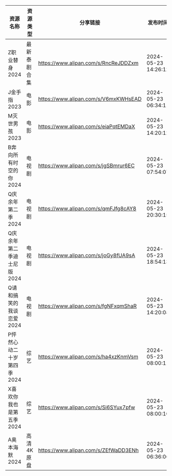 | 资源名称            | 资源类型   | 分享链接                                 | 发布时间                |
| --------------- | ------ | ------------------------------------ | ------------------- |
| Z职业替身2024       | 最新泰剧合集 | https://www.alipan.com/s/RncReJDDZxm | 2024-05-23 14:26:12 |
| J金手指2023        | 电影     | https://www.alipan.com/s/V6mxKWHsEAD | 2024-05-23 06:34:11 |
| M灭世男孩2023       | 电影     | https://www.alipan.com/s/eiaPqtEMDaX | 2024-05-23 14:20:12 |
| B奔向所有时空的你2024   | 电视剧    | https://www.alipan.com/s/jgSBmrur6EC | 2024-05-23 07:54:07 |
| Q庆余年第二季2024     | 电视剧    | https://www.alipan.com/s/qmFJfg8cAY8 | 2024-05-23 20:30:15 |
| Q庆余年第二季迪士尼版2024 | 电视剧    | https://www.alipan.com/s/joGy8fUA9sA | 2024-05-23 18:54:13 |
| Q请和搞笑的我谈恋爱2024  | 电视剧    | https://www.alipan.com/s/fgNFxqmShaR | 2024-05-23 14:20:08 |
| P怦然心动二十岁第四季2024 | 综艺     | https://www.alipan.com/s/ha4xzKnmVsm | 2024-05-23 08:00:11 |
| X喜欢你我也是第五季2024  | 综艺     | https://www.alipan.com/s/Si6SYux7pfw | 2024-05-23 08:00:10 |
| A奥本海默2024       | 高清4K原盘 | https://www.alipan.com/s/ZEfWaDD3ENh | 2024-05-23 06:36:06 |
